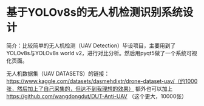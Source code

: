 # 基于YOLOv8s的无人机检测识别系统设计
简介：比较简单的无人机检测（UAV Detection）毕设项目，主要用到了YOLOv8s与YOLOv8s world v2，进行对比分析。然后用pyqt5做了一个系统可视化页面。

无人机数据集（UAV DATASETS）的链接：
https://www.kaggle.com/datasets/dasmehdixtr/drone-dataset-uav/（约1000张，然后加上了自己采集的，但达不到我理想的效果）
额外也可以加上 https://github.com/wangdongdut/DUT-Anti-UAV （这个更大，10000张）
